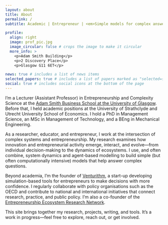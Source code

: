```yaml
---
layout: about
title: About
permalink: /
subtitle: Academic | Entrepreneur | <em>Simple models for complex answers</em>.

profile:
  align: right
  image: prof_pic.jpg
  image_circular: false # crops the image to make it circular
  more_info: >
    <p>Adam Smith Building</p>
    <p>2 Discovery Place</p>
    <p>Glasgow G11 6ET</p>

news: true # includes a list of news items
selected_papers: true # includes a list of papers marked as "selected={true}"
social: true # includes social icons at the bottom of the page
---
```


I’m a Lecturer (Assistant Professor) in Entrepreneurship and Complexity Science at the [Adam Smith Business School at the University of Glasgow](https://www.gla.ac.uk/schools/business/). Before that, I held academic positions at the University of Strathclyde and Utrecht University School of Economics. I hold a PhD in Management Science, an MSc in Management of Technology, and a BEng in Mechanical Engineering.

As a researcher, educator, and entrepreneur, I work at the intersection of complex systems and entrepreneurship. My research examines how innovation and entrepreneurial activity emerge, interact, and evolve—from individual decision-making to the dynamics of ecosystems. I use, and often combine, system dynamics and agent-based modelling to build simple (but often computationally intensive) models that help answer complex questions.

Beyond academia, I’m the founder of [Venturithm](https://venturithm.com), a start-up developing simulation-based tools for entrepreneurs to make decisions with more confidence. I regularly collaborate with policy organisations such as the OECD and contribute to national and international initiatives that connect research, practice, and public policy. I’m also a co-founder of the [Entrepreneurship Ecosystem Research Network](https://eernetwork.org/).

This site brings together my research, projects, writing, and tools. It’s a work in progress—feel free to explore, reach out, or get involved.
